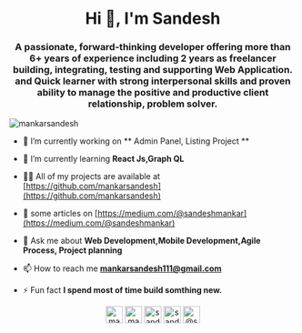<h1 align="center">Hi 👋, I'm Sandesh</h1>
<h3 align="center">A passionate, forward-thinking developer offering more than 6+ years of experience including 2 years as freelancer building, integrating, testing and supporting Web Application. and Quick learner with strong interpersonal skills and proven ability to manage the positive and productive client relationship, problem solver.</h3>

<p align="left"> <img src="https://komarev.com/ghpvc/?username=mankarsandesh" alt="mankarsandesh" /> </p>

- 🔭 I’m currently working on ** Admin Panel, Listing Project **

- 🌱 I’m currently learning **React Js,Graph QL**

- 👨‍💻 All of my projects are available at [https://github.com/mankarsandesh](https://github.com/mankarsandesh)

- 📝 some articles on [https://medium.com/@sandeshmankar](https://medium.com/@sandeshmankar)

- 💬 Ask me about **Web Development,Mobile Development,Agile Process, Project planning**

- 📫 How to reach me **mankarsandesh111@gmail.com**

- ⚡ Fun fact **I spend most of time build somthing new.**

<p align="center">
<a href="https://dev.to/mankarsandesh" target="blank"><img align="center" src="https://cdn.jsdelivr.net/npm/simple-icons@3.0.1/icons/dev-dot-to.svg" alt="mankarsandesh" height="30" width="30" /></a>
<a href="https://linkedin.com/in/mankarsandesh" target="blank"><img align="center" src="https://cdn.jsdelivr.net/npm/simple-icons@3.0.1/icons/linkedin.svg" alt="mankarsandesh" height="30" width="30" /></a>
<a href="https://stackoverflow.com/users/3264580/sandesh-mankar" target="blank"><img align="center" src="https://cdn.jsdelivr.net/npm/simple-icons@3.0.1/icons/stackoverflow.svg" alt="sandesh-mankar" height="30" width="30" /></a>
<a href="https://instagram.com/sandesh_mankar" target="blank"><img align="center" src="https://cdn.jsdelivr.net/npm/simple-icons@3.0.1/icons/instagram.svg" alt="sandesh_mankar" height="30" width="30" /></a>
<a href="https://medium.com/@sandeshmankar" target="blank"><img align="center" src="https://cdn.jsdelivr.net/npm/simple-icons@3.0.1/icons/medium.svg" alt="@sandeshmankar" height="30" width="30" /></a>
</p>
